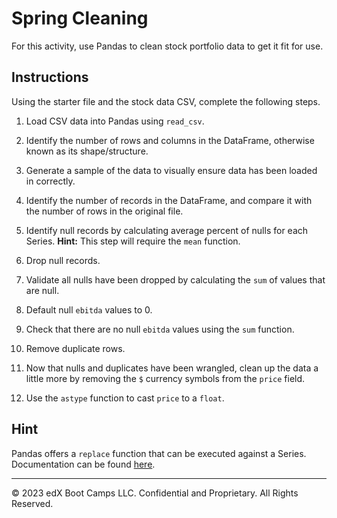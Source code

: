 # Spring Cleaning

For this activity, use Pandas to clean stock portfolio data to get it fit for use.

## Instructions

Using the starter file and the stock data CSV, complete the following steps.

1. Load CSV data into Pandas using `read_csv`.

2. Identify the number of rows and columns in the DataFrame, otherwise known as its shape/structure.

3. Generate a sample of the data to visually ensure data has been loaded in correctly.

4. Identify the number of records in the DataFrame, and compare it with the number of rows in the original file.

5. Identify null records by calculating average percent of nulls for each Series. **Hint:** This step will require the `mean` function.

6. Drop null records.

7. Validate all nulls have been dropped by calculating the `sum` of values that are null.

8. Default null `ebitda` values to 0.

9. Check that there are no null `ebitda` values using the `sum` function.

10. Remove duplicate rows.

11. Now that nulls and duplicates have been wrangled, clean up the data a little more by removing the `$` currency symbols from the `price` field.

12. Use the `astype` function to cast `price` to a `float`.

## Hint

Pandas offers a `replace` function that can be executed against a Series. Documentation can be found [here](https://pandas.pydata.org/pandas-docs/stable/reference/api/pandas.Series.replace.html).

---

© 2023 edX Boot Camps LLC. Confidential and Proprietary. All Rights Reserved.
